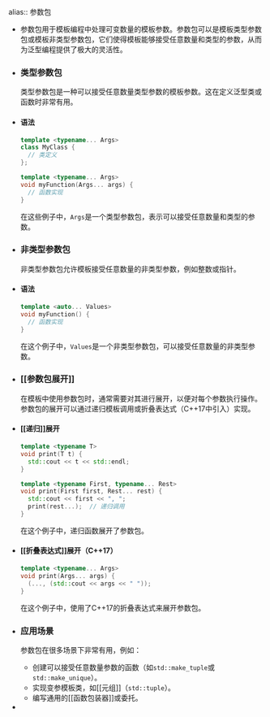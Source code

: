 alias:: 参数包

- 参数包用于模板编程中处理可变数量的模板参数。参数包可以是模板类型参数包或模板非类型参数包，它们使得模板能够接受任意数量和类型的参数，从而为泛型编程提供了极大的灵活性。
- ### 类型参数包
  类型参数包是一种可以接受任意数量类型参数的模板参数。这在定义泛型类或函数时非常有用。
- #### 语法
  
  ```cpp
  template <typename... Args>
  class MyClass {
    // 类定义
  };
  
  template <typename... Args>
  void myFunction(Args... args) {
    // 函数实现
  }
  ```
  
  在这些例子中，`Args`是一个类型参数包，表示可以接受任意数量和类型的参数。
- ### 非类型参数包
  非类型参数包允许模板接受任意数量的非类型参数，例如整数或指针。
- #### 语法
  
  ```cpp
  template <auto... Values>
  void myFunction() {
    // 函数实现
  }
  ```
  
  在这个例子中，`Values`是一个非类型参数包，可以接受任意数量的非类型参数。
- ### [[参数包展开]]
  在模板中使用参数包时，通常需要对其进行展开，以便对每个参数执行操作。参数包的展开可以通过递归模板调用或折叠表达式（C++17中引入）实现。
- #### [[递归]]展开
  
  ```cpp
  template <typename T>
  void print(T t) {
    std::cout << t << std::endl;
  }
  
  template <typename First, typename... Rest>
  void print(First first, Rest... rest) {
    std::cout << first << ", ";
    print(rest...);  // 递归调用
  }
  ```
  
  在这个例子中，递归函数展开了参数包。
- #### [[折叠表达式]]展开（C++17）
  
  ```cpp
  template <typename... Args>
  void print(Args... args) {
    (..., (std::cout << args << " "));
  }
  ```
  
  在这个例子中，使用了C++17的折叠表达式来展开参数包。
- ### 应用场景
  
  参数包在很多场景下非常有用，例如：
	- 创建可以接受任意数量参数的函数（如`std::make_tuple`或`std::make_unique`）。
	- 实现变参模板类，如[[元组]]（`std::tuple`）。
	- 编写通用的[[函数包装器]]或委托。
-